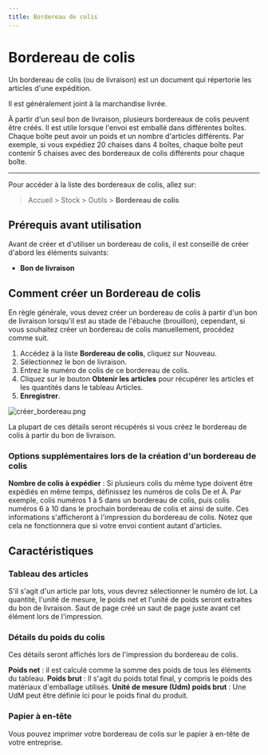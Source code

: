 ```yaml
---
title: Bordereau de colis
---
```


# Bordereau de colis
Un bordereau de colis (ou de livraison) est un document qui répertorie les articles d'une expédition.

Il est généralement joint à la marchandise livrée.

À partir d'un seul bon de livraison, plusieurs bordereaux de colis peuvent être créés. Il est utile lorsque l'envoi est emballé dans différentes boîtes. Chaque boîte peut avoir un poids et un nombre d'articles différents. Par exemple, si vous expédiez 20 chaises dans 4 boîtes, chaque boîte peut contenir 5 chaises avec des bordereaux de colis différents pour chaque boîte.

---

Pour accéder à la liste des bordereaux de colis, allez sur:

> Accueil > Stock > Outils > **Bordereau de colis**

## Prérequis avant utilisation

Avant de créer et d'utiliser un bordereau de colis, il est conseillé de créer d'abord les éléments suivants:

- **Bon de livraison**

## Comment créer un Bordereau de colis

En règle générale, vous devez créer un bordereau de colis à partir d'un bon de livraison lorsqu'il est au stade de l'ébauche (brouillon), cependant, si vous souhaitez créer un bordereau de colis manuellement, procédez comme suit.

1. Accédez à la liste **Bordereau de colis**, cliquez sur Nouveau.
2. Sélectionnez le bon de livraison.
3. Entrez le numéro de colis de ce bordereau de colis.
4. Cliquez sur le bouton **Obtenir les articles** pour récupérer les articles et les quantités dans le tableau Articles.
5. **Enregistrer**.

![créer_bordereau.png](/content/stocks/packing-slip/créer_bordereau.png)

La plupart de ces détails seront récupérés si vous créez le bordereau de colis à partir du bon de livraison.

### Options supplémentaires lors de la création d'un bordereau de colis 

**Nombre de colis à expédier** : Si plusieurs colis du même type doivent être expédiés en même temps, définissez les numéros de colis De et À. Par exemple, colis numéros 1 à 5 dans un bordereau de colis, puis colis numéros 6 à 10 dans le prochain bordereau de colis et ainsi de suite. Ces informations s'afficheront à l'impression du bordereau de colis. Notez que cela ne fonctionnera que si votre envoi contient autant d'articles.

## Caractéristiques 
### Tableau des articles 

S'il s'agit d'un article par lots, vous devrez sélectionner le numéro de lot.
La quantité, l'unité de mesure, le poids net et l'unité de poids seront extraites du bon de livraison.
Saut de page créé un saut de page juste avant cet élément lors de l'impression.

### Détails du poids du colis 

Ces détails seront affichés lors de l'impression du bordereau de colis.

**Poids net** : il est calculé comme la somme des poids de tous les éléments du tableau. 
**Poids brut** : Il s'agit du poids total final, y compris le poids des matériaux d'emballage utilisés. 
**Unité de mesure (Udm) poids brut** : Une UdM peut être définie ici pour le poids final du produit.

### Papier à en-tête

Vous pouvez imprimer votre bordereau de colis sur le papier à en-tête de votre entreprise.